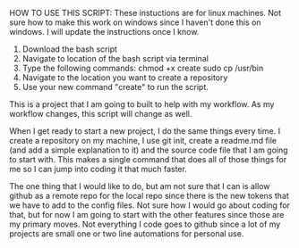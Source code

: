 HOW TO USE THIS SCRIPT:
These instuctions are for linux machines. Not sure how to make this work on windows since I haven't done this on windows. I will update the instructions once I know.

1. Download the bash script
2. Navigate to location of the bash script via terminal
3. Type the following commands:
	chmod +x create
	sudo cp /usr/bin
4. Navigate to the location you want to create a repository
5. Use your new command "create" to run the script.


This is a project that I am going to built to help with my workflow. As my workflow changes, this script will change as well.

When I get ready to start a new project, I do the same things every time. I create a repository on my machine, I use git init, create a readme.md file (and add a simple explanation to it)
and the source code file that I am going to start with. This makes a single command that does all of those things for me so I can jump into coding it that much faster.

The one thing that I would like to do, but am not sure that I can is allow github as a remote repo for the local repo since there is the new tokens that we have to add to the config files.
Not sure how I would go about coding for that, but for now I am going to start with the other features since those are my primary moves. Not everything I code goes to github since a lot of
my projects are small one or two line automations for personal use.
